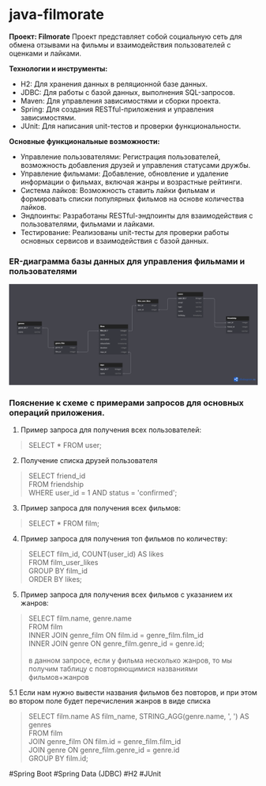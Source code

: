 # java-filmorate

**Проект: Filmorate**
Проект представляет собой социальную сеть для обмена отзывами на фильмы и взаимодействия пользователей с оценками и
лайками.

**Технологии и инструменты:**

* H2: Для хранения данных в реляционной базе данных.
* JDBC: Для работы с базой данных, выполнения SQL-запросов.
* Maven: Для управления зависимостями и сборки проекта.
* Spring: Для создания RESTful-приложения и управления зависимостями.
* JUnit: Для написания unit-тестов и проверки функциональности.

**Основные функциональные возможности:**

* Управление пользователями: Регистрация пользователей, возможность добавления друзей и управления статусами дружбы.
* Управление фильмами: Добавление, обновление и удаление информации о фильмах, включая жанры и возрастные рейтинги.
* Система лайков: Возможность ставить лайки фильмам и формировать списки популярных фильмов на основе количества лайков.
* Эндпоинты: Разработаны RESTful-эндпоинты для взаимодействия с пользователями, фильмами и лайками.
* Тестирование: Реализованы unit-тесты для проверки работы основных сервисов и взаимодействия с базой данных.

### ER-диаграмма базы данных для управления фильмами и пользователями

![ER Diagram](assets/DB-Diagram.png)

### Пояснение к схеме с примерами запросов для основных операций приложения.

1. Пример запроса для получения всех пользователей:

> SELECT * FROM user;

2. Получение списка друзей пользователя

> SELECT friend_id <br />
> FROM friendship <br />
> WHERE user_id = 1 AND status = 'confirmed';

3. Пример запроса для получения всех фильмов:

> SELECT * FROM film;

4. Пример запроса для получения топ фильмов по количеству:

> SELECT film_id, COUNT(user_id) AS likes <br />
> FROM film_user_likes <br />
> GROUP BY film_id <br />
> ORDER BY likes;

5. Пример запроса для получения всех фильмов с указанием их жанров:

> SELECT film.name, genre.name  <br />
> FROM film  <br />
> INNER JOIN genre_film ON film.id = genre_film.film_id  <br />
> INNER JOIN genre ON genre_film.genre_id = genre.id; <br />
<br /> в данном запросе, если у фильма несколько жанров, то мы получим таблицу с повторяющимися названиями
> фильмов+жанров

5.1 Если нам нужно вывести названия фильмов без повторов, и при этом во втором поле будет перечисления жанров в виде
списка
> SELECT film.name AS film_name, STRING_AGG(genre.name, ', ') AS genres <br />
> FROM film <br />
> JOIN genre_film ON film.id = genre_film.film_id <br />
> JOIN genre ON genre_film.genre_id = genre.id <br />
> GROUP BY film.id;

#Spring Boot
#Spring Data (JDBC)
#H2
#JUnit
